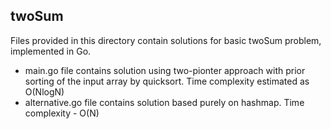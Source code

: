## twoSum

Files provided in this directory contain solutions for basic twoSum problem, implemented in Go.
- main.go file contains solution using two-pionter approach with prior sorting of the input array by quicksort. Time complexity estimated as O(NlogN)
- alternative.go file contains solution based purely on hashmap. Time complexity - O(N)
